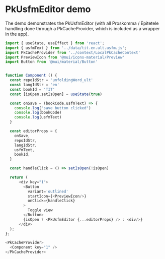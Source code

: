 # PkUsfmEditor demo

The demo demonstrates the PkUsfmEditor (with all Proskomma / Epitetele handling done through a PkCacheProvider,
 which is included as a wrapper in the app).

```js
import { useState, useEffect } from 'react';
import { usfmText } from '../data/tit.en.ult.usfm.js';
import PkCacheProvider from '../context/LocalPkCacheContext'
import PreviewIcon from '@mui/icons-material/Preview'
import Button from '@mui/material/Button'


function Component () {
  const repoIdStr = 'unfoldingWord_ult'
  const langIdStr = 'en'
  const bookId = 'TIT'
  const [isOpen,setIsOpen] = useState(true)

  const onSave = (bookCode,usfmText) => {
    console.log("save button clicked")
    console.log(bookCode)
    console.log(usfmText)
  }

  const editorProps = {
    onSave,
    repoIdStr,
    langIdStr,
    usfmText,
    bookId,
  }

  const handleClick = () => setIsOpen(!isOpen)

  return (
      <div key="1">
        <Button 
          variant='outlined' 
          startIcon={<PreviewIcon/>}
          onClick={handleClick}
        >
          Toggle view
        </Button>
        {isOpen ? <PkUsfmEditor {...editorProps} /> : <div/>}
      </div>
  );
};  

<PkCacheProvider>
  <Component key="1" />
</PkCacheProvider>

```
